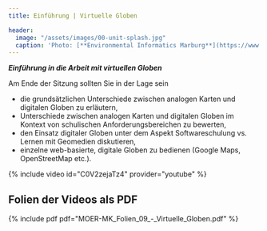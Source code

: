 ```yaml
---
title: Einführung | Virtuelle Globen

header:
  image: "/assets/images/00-unit-splash.jpg"
  caption: 'Photo: [**Environmental Informatics Marburg**](https://www.flickr.com/environmentalinformatics-marburg/)'
---
```


***Einführung in die Arbeit mit virtuellen Globen***

Am Ende der Sitzung sollten Sie in der Lage sein

  * die grundsätzlichen Unterschiede zwischen analogen Karten und digitalen Globen zu erläutern,
  * Unterschiede zwischen analogen Karten und digitalen Globen im Kontext von schulischen Anforderungsbereichen zu bewerten,
  * den Einsatz digitaler Globen unter dem Aspekt Softwareschulung vs. Lernen mit Geomedien diskutieren,
  * einzelne web-basierte, digitale Globen zu bedienen (Google Maps, OpenStreetMap etc.).
  
{% include video id="C0V2zejaTz4" provider="youtube" %}

## Folien der Videos als PDF
{% include pdf pdf="MOER-MK_Folien_09_-_Virtuelle_Globen.pdf" %}